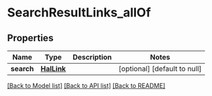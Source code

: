 # SearchResultLinks_allOf
## Properties

| Name | Type | Description | Notes |
|------------ | ------------- | ------------- | -------------|
| **search** | [**HalLink**](HalLink.md) |  | [optional] [default to null] |

[[Back to Model list]](../README.md#documentation-for-models) [[Back to API list]](../README.md#documentation-for-api-endpoints) [[Back to README]](../README.md)

